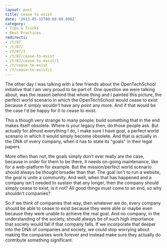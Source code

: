 ```yaml
---
layout: post
title: Cease to exist
date: '2013-05-15T00:00:00.000Z'
category:
- Tips & Tricks
- Best Practices
redirects:
- /t/87
- /t/87/
- /t/87/1
- /t/87/cease-to-exist
- /t/87/cease-to-exist/1
- /t/cease-to-exist
- /t/cease-to-exist/1
---
```




The other day I was talking with a few friends about the OpenTechSchool initiative that I am very proud to be part of. One question we were talking about, was the reason behind that whole thing and I painted this picture, the perfect world scenario in which the OpenTechSchool would cease to exist because it simply wouldn't have any point any more. And if that would be the case I'd be happy for it to cease to exist.

This a though very strange to many people; build something that in the end makes itself obsolete. Where is your legacy then, do those people ask. But actually for almost everything I do, I make sure I have goal, a perfect world scenario in which it would simply become obsolete. And that is actually in the DNA of every company, when it has to state its "goals" in their legal papers. 

More often than not, the goals simply don't ever really are the case, because in order for them to be there, it needs on-going maintenance, like for a web-platform for example. But the mission/perfect world scenario should always be thought broader than that. The goal isn't to run a website, the goal is unite a community. And well, when that has happened and a company isn't needed to sustain that any longer, then the company should simply cease to exist, is it not? All good things must come to an end, so why shouldn't companies?

So if we think of companies that way, then whatever we do, every company should be able to cease to exist because they were able or maybe even because they were unable to achieve the real goal. And no company, in the understanding of the society, should always be of such high importance that society would fall if that company falls. If we incorporate that deeper into the DNA of companies and society, we could stop worrying about making the companies work forever and instead make sure they actually do contribute something significant.

